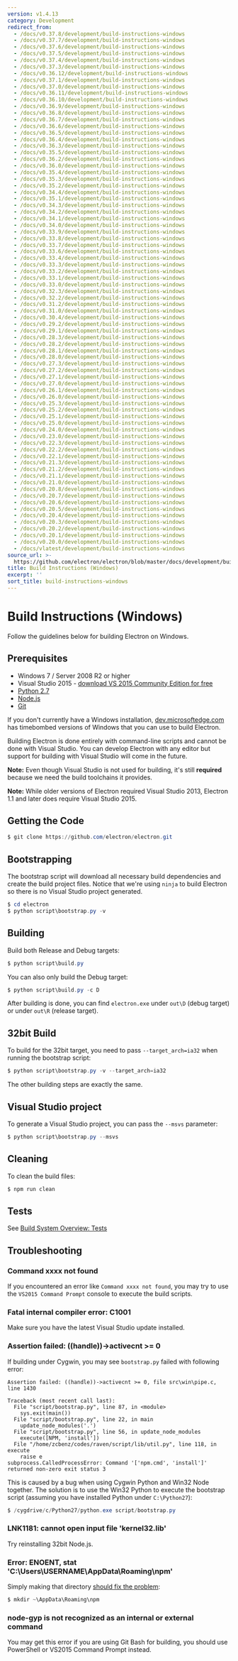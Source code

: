 ```yaml
---
version: v1.4.13
category: Development
redirect_from:
  - /docs/v0.37.8/development/build-instructions-windows
  - /docs/v0.37.7/development/build-instructions-windows
  - /docs/v0.37.6/development/build-instructions-windows
  - /docs/v0.37.5/development/build-instructions-windows
  - /docs/v0.37.4/development/build-instructions-windows
  - /docs/v0.37.3/development/build-instructions-windows
  - /docs/v0.36.12/development/build-instructions-windows
  - /docs/v0.37.1/development/build-instructions-windows
  - /docs/v0.37.0/development/build-instructions-windows
  - /docs/v0.36.11/development/build-instructions-windows
  - /docs/v0.36.10/development/build-instructions-windows
  - /docs/v0.36.9/development/build-instructions-windows
  - /docs/v0.36.8/development/build-instructions-windows
  - /docs/v0.36.7/development/build-instructions-windows
  - /docs/v0.36.6/development/build-instructions-windows
  - /docs/v0.36.5/development/build-instructions-windows
  - /docs/v0.36.4/development/build-instructions-windows
  - /docs/v0.36.3/development/build-instructions-windows
  - /docs/v0.35.5/development/build-instructions-windows
  - /docs/v0.36.2/development/build-instructions-windows
  - /docs/v0.36.0/development/build-instructions-windows
  - /docs/v0.35.4/development/build-instructions-windows
  - /docs/v0.35.3/development/build-instructions-windows
  - /docs/v0.35.2/development/build-instructions-windows
  - /docs/v0.34.4/development/build-instructions-windows
  - /docs/v0.35.1/development/build-instructions-windows
  - /docs/v0.34.3/development/build-instructions-windows
  - /docs/v0.34.2/development/build-instructions-windows
  - /docs/v0.34.1/development/build-instructions-windows
  - /docs/v0.34.0/development/build-instructions-windows
  - /docs/v0.33.9/development/build-instructions-windows
  - /docs/v0.33.8/development/build-instructions-windows
  - /docs/v0.33.7/development/build-instructions-windows
  - /docs/v0.33.6/development/build-instructions-windows
  - /docs/v0.33.4/development/build-instructions-windows
  - /docs/v0.33.3/development/build-instructions-windows
  - /docs/v0.33.2/development/build-instructions-windows
  - /docs/v0.33.1/development/build-instructions-windows
  - /docs/v0.33.0/development/build-instructions-windows
  - /docs/v0.32.3/development/build-instructions-windows
  - /docs/v0.32.2/development/build-instructions-windows
  - /docs/v0.31.2/development/build-instructions-windows
  - /docs/v0.31.0/development/build-instructions-windows
  - /docs/v0.30.4/development/build-instructions-windows
  - /docs/v0.29.2/development/build-instructions-windows
  - /docs/v0.29.1/development/build-instructions-windows
  - /docs/v0.28.3/development/build-instructions-windows
  - /docs/v0.28.2/development/build-instructions-windows
  - /docs/v0.28.1/development/build-instructions-windows
  - /docs/v0.28.0/development/build-instructions-windows
  - /docs/v0.27.3/development/build-instructions-windows
  - /docs/v0.27.2/development/build-instructions-windows
  - /docs/v0.27.1/development/build-instructions-windows
  - /docs/v0.27.0/development/build-instructions-windows
  - /docs/v0.26.1/development/build-instructions-windows
  - /docs/v0.26.0/development/build-instructions-windows
  - /docs/v0.25.3/development/build-instructions-windows
  - /docs/v0.25.2/development/build-instructions-windows
  - /docs/v0.25.1/development/build-instructions-windows
  - /docs/v0.25.0/development/build-instructions-windows
  - /docs/v0.24.0/development/build-instructions-windows
  - /docs/v0.23.0/development/build-instructions-windows
  - /docs/v0.22.3/development/build-instructions-windows
  - /docs/v0.22.2/development/build-instructions-windows
  - /docs/v0.22.1/development/build-instructions-windows
  - /docs/v0.21.3/development/build-instructions-windows
  - /docs/v0.21.2/development/build-instructions-windows
  - /docs/v0.21.1/development/build-instructions-windows
  - /docs/v0.21.0/development/build-instructions-windows
  - /docs/v0.20.8/development/build-instructions-windows
  - /docs/v0.20.7/development/build-instructions-windows
  - /docs/v0.20.6/development/build-instructions-windows
  - /docs/v0.20.5/development/build-instructions-windows
  - /docs/v0.20.4/development/build-instructions-windows
  - /docs/v0.20.3/development/build-instructions-windows
  - /docs/v0.20.2/development/build-instructions-windows
  - /docs/v0.20.1/development/build-instructions-windows
  - /docs/v0.20.0/development/build-instructions-windows
  - /docs/vlatest/development/build-instructions-windows
source_url: >-
  https://github.com/electron/electron/blob/master/docs/development/build-instructions-windows.md
title: Build Instructions (Windows)
excerpt: ''
sort_title: build-instructions-windows
---
```

# Build Instructions (Windows)

Follow the guidelines below for building Electron on Windows.

## Prerequisites

*   Windows 7 / Server 2008 R2 or higher
*   Visual Studio 2015 - [download VS 2015 Community Edition for free](https://www.visualstudio.com/en-us/products/visual-studio-community-vs.aspx)
*   [Python 2.7](http://www.python.org/download/releases/2.7/)
*   [Node.js](http://nodejs.org/download/)
*   [Git](http://git-scm.com)

If you don't currently have a Windows installation, [dev.microsoftedge.com](https://developer.microsoft.com/en-us/microsoft-edge/tools/vms/) has timebombed versions of Windows that you can use to build Electron.

Building Electron is done entirely with command-line scripts and cannot be done with Visual Studio. You can develop Electron with any editor but support for building with Visual Studio will come in the future.

**Note:** Even though Visual Studio is not used for building, it's still **required** because we need the build toolchains it provides.

**Note:** While older versions of Electron required Visual Studio 2013, Electron 1.1 and later does require Visual Studio 2015.

## Getting the Code

```powershell
$ git clone https://github.com/electron/electron.git
```

## Bootstrapping

The bootstrap script will download all necessary build dependencies and create the build project files. Notice that we're using `ninja` to build Electron so there is no Visual Studio project generated.

```powershell
$ cd electron
$ python script\bootstrap.py -v
```

## Building

Build both Release and Debug targets:

```powershell
$ python script\build.py
```

You can also only build the Debug target:

```powershell
$ python script\build.py -c D
```

After building is done, you can find `electron.exe` under `out\D` (debug target) or under `out\R` (release target).

## 32bit Build

To build for the 32bit target, you need to pass `--target_arch=ia32` when running the bootstrap script:

```powershell
$ python script\bootstrap.py -v --target_arch=ia32
```

The other building steps are exactly the same.

## Visual Studio project

To generate a Visual Studio project, you can pass the `--msvs` parameter:

```powershell
$ python script\bootstrap.py --msvs
```

## Cleaning

To clean the build files:

```powershell
$ npm run clean
```

## Tests

See [Build System Overview: Tests]({{site.baseurl}}/docs/development/build-system-overview#tests)

## Troubleshooting

### Command xxxx not found

If you encountered an error like `Command xxxx not found`, you may try to use the `VS2015 Command Prompt` console to execute the build scripts.

### Fatal internal compiler error: C1001

Make sure you have the latest Visual Studio update installed.

### Assertion failed: ((handle))->activecnt >= 0

If building under Cygwin, you may see `bootstrap.py` failed with following error:

```
Assertion failed: ((handle))->activecnt >= 0, file src\win\pipe.c, line 1430

Traceback (most recent call last):
  File "script/bootstrap.py", line 87, in <module>
    sys.exit(main())
  File "script/bootstrap.py", line 22, in main
    update_node_modules('.')
  File "script/bootstrap.py", line 56, in update_node_modules
    execute([NPM, 'install'])
  File "/home/zcbenz/codes/raven/script/lib/util.py", line 118, in execute
    raise e
subprocess.CalledProcessError: Command '['npm.cmd', 'install']' returned non-zero exit status 3

```

This is caused by a bug when using Cygwin Python and Win32 Node together. The solution is to use the Win32 Python to execute the bootstrap script (assuming you have installed Python under `C:\Python27`):

```powershell
$ /cygdrive/c/Python27/python.exe script/bootstrap.py
```

### LNK1181: cannot open input file 'kernel32.lib'

Try reinstalling 32bit Node.js.

### Error: ENOENT, stat 'C:\Users\USERNAME\AppData\Roaming\npm'

Simply making that directory [should fix the problem](http://stackoverflow.com/a/25095327/102704):

```powershell
$ mkdir ~\AppData\Roaming\npm
```

### node-gyp is not recognized as an internal or external command

You may get this error if you are using Git Bash for building, you should use PowerShell or VS2015 Command Prompt instead.

